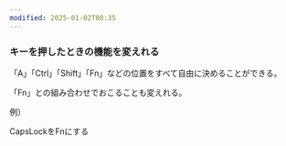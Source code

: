 ```yaml
---
modified: 2025-01-02T00:35
---
```

  

### キーを押したときの機能を変えれる

「A」「Ctrl」「Shift」「Fn」などの位置をすべて自由に決めることができる。

「Fn」との組み合わせでおこることも変えれる。

  

例）

CapsLockをFnにする